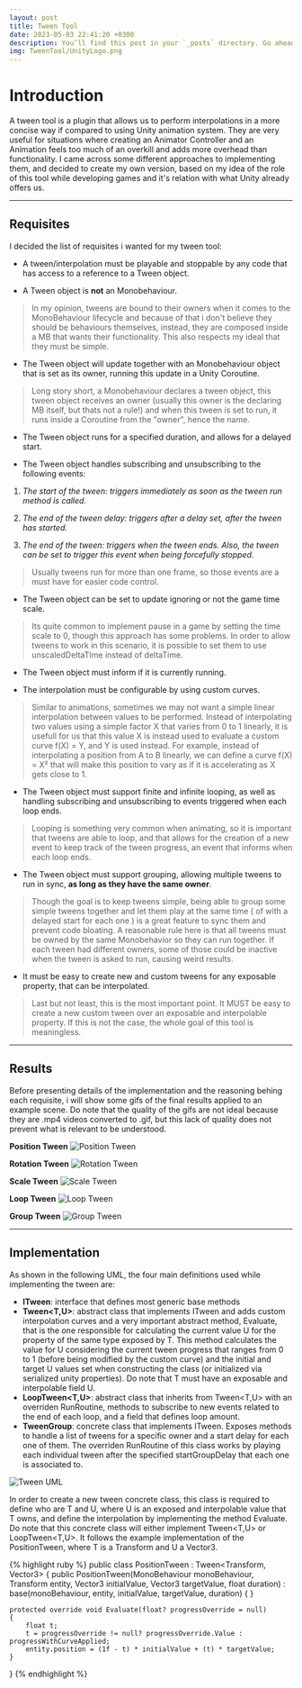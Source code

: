```yaml
---
layout: post
title: Tween Tool
date: 2023-05-03 22:41:20 +0300
description: You’ll find this post in your `_posts` directory. Go ahead and edit it and re-build the site to see your changes. # Add post description (optional)
img: TweenTool/UnityLogo.png
---
```


# Introduction

A tween tool is a plugin that allows us to perform interpolations in a more concise way if compared to using Unity animation system. They are very useful for situations where creating an Animator Controller and an Animation feels too much of an overkill and adds more overhead than functionality. I came across some different approaches to implementing them, and decided to create my own version, based on my idea of the role of this tool while developing games and it's relation with what Unity already offers us.

---

## Requisites

I decided the list of requisites i wanted for my tween tool:

* A tween/interpolation must be playable and stoppable by any code that has access to a reference to a Tween object.

* A Tween object is **not** an Monobehaviour.

> In my opinion, tweens are bound to their owners when it comes to the MonoBehaviour lifecycle and because of that i don't believe they should be behaviours themselves, instead, they are composed inside a MB that wants their functionality. This also respects my ideal that they must be simple.

* The Tween object will update together with an Monobehaviour object that is set as its owner, running this update in a Unity Coroutine.

> Long story short, a Monobehaviour declares a tween object, this tween object receives an owner (usually this owner is the declaring MB itself, but thats not a rule!) and when this tween is set to run, it runs inside a Coroutine from the "owner", hence the name.

* The Tween object runs for a specified duration, and allows for a delayed start.

* The Tween object handles subscribing and unsubscribing to the following events:

1.  *The start of the tween: triggers immediately as soon as the tween run method is called.*

2.  *The end of the tween delay: triggers after a delay set, after the tween has started.*

3.  *The end of the tween: triggers when the tween ends. Also, the tween can be set to trigger this event when being forcefully stopped.*

> Usually tweens run for more than one frame, so those events are a must have for easier code control.  

* The Tween object can be set to update ignoring or not the game time scale.

> Its quite common to implement pause in a game by setting the time scale to 0, though this approach has some problems. In order to allow tweens to work in this scenario, it is possible to set them to use unscaledDeltaTIme instead of deltaTime.

* The Tween object must inform if it is currently running.

* The interpolation must be configurable by using custom curves.

> Similar to animations, sometimes we may not want a simple linear interpolation between values to be performed. Instead of interpolating two values using a simple factor X that varies from 0 to 1 linearly, it is usefull for us that this value X is instead used to evaluate a custom curve f(X) = Y, and Y is used instead. For example, instead of interpolating a position from A to B linearly, we can define a curve f(X) = X² that will make this position to vary as if it is accelerating as X gets close to 1.

* The Tween object must support finite and infinite looping, as well as handling subscribing and unsubscribing to events triggered when each loop ends.

> Looping is something very common when animating, so it is important that tweens are able to loop, and that allows for the creation of a new event to keep track of the tween progress, an event that informs when each loop ends.

* The Tween object must support grouping, allowing multiple tweens to run in sync, **as long as they have the same owner**.

> Though the goal is to keep tweens simple, being able to group some simple tweens together and let them play at the same time ( of with a delayed start for each one ) is a great feature to sync them and prevent code bloating. A reasonable rule here is that all tweens must be owned by the same Monobehavior so they can run together. If each tween had different owners, some of those could be inactive when the tween is asked to run, causing weird results.

* It must be easy to create new and custom tweens for any exposable property, that can be interpolated.

> Last but not least, this is the most important point. It MUST be easy to create a new custom tween over an exposable and interpolable property. If this is not the case, the whole goal of this tool is meaningless.

---

## Results
Before presenting details of the implementation and the reasoning behing each requisite, i will show some gifs of the final results applied to an example scene. Do note that the quality of the gifs are not ideal because they are .mp4 videos converted to .gif, but this lack of quality does not prevent what is relevant to be understood.

**Position Tween**
![Position Tween]({{site.baseurl}}/assets/img/TweenTool/Position.gif)

**Rotation Tween**
![Rotation Tween]({{site.baseurl}}/assets/img/TweenTool/Rotation.gif)

**Scale Tween**
![Scale Tween]({{site.baseurl}}/assets/img/TweenTool/Scale.gif)

**Loop Tween**
![Loop Tween]({{site.baseurl}}/assets/img/TweenTool/Loop.gif)

**Group Tween**
![Group Tween]({{site.baseurl}}/assets/img/TweenTool/Group.gif)

---

## Implementation
As shown in the following UML, the four main definitions used while implementing the tween are:
 -  **ITween**:  interface that defines most generic base methods
 - **Tween<T,U>**: abstract class that implements ITween and adds custom interpolation curves and a very important abstract method, Evaluate, that is the one responsible for calculating the current value U for the property of the same type exposed by T. This method calculates the value for U considering the current tween progress that ranges from 0 to 1 (before being modified by the custom curve) and the initial and target U values set when constructing the class (or initialized via serialized unity properties). Do note that T must have an exposable and interpolable field U.
 - **LoopTween<T,U>**: abstract class that inherits from Tween<T,U> with an overriden RunRoutine, methods to subscribe to new events related to the end of each loop, and a field that defines loop amount.
 - **TweenGroup**: concrete class that implements ITween. Exposes methods to handle a list of tweens for a specific owner and a start delay for each one of them. The overriden RunRoutine of this class works by playing each individual tween after the specified startGroupDelay that each one is associated to. 
 
![Tween UML]({{site.baseurl}}/assets/img/TweenTool/Tween.png)

 In order to create a new tween concrete class, this class is required to define who are T and U, where U is an exposed and interpolable value that T owns, and define the interpolation by implementing the method Evaluate. Do note that this concrete class will either implement Tween<T,U> or LoopTween<T,U>. It follows the example implementation of the PositionTween, where T is a Transform and U a Vector3.

{% highlight ruby %}
public class PositionTween : Tween<Transform, Vector3>
{
	public PositionTween(MonoBehaviour monoBehaviour,
	Transform entity,
	Vector3 initialValue,
	Vector3 targetValue,
	float duration)
	: base(monoBehaviour, entity, initialValue, targetValue, duration) { }

	protected override void Evaluate(float? progressOverride = null)
	{
		float t;
		t = progressOverride != null? progressOverride.Value : progressWithCurveApplied;
		entity.position = (1f - t) * initialValue + (t) * targetValue;
	}
}
{% endhighlight %}